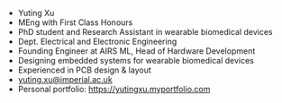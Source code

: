 - Yuting Xu
- MEng with First Class Honours
- PhD student and Research Assistant in wearable biomedical devices
- Dept. Electrical and Electronic Engineering
- Founding Engineer at AIRS ML, Head of Hardware Development
- Designing embedded systems for wearable biomedical devices
- Experienced in PCB design & layout
- yuting.xu@imperial.ac.uk
- Personal portfolio: https://yutingxu.myportfolio.com

<!---
YutingXu/YutingXu is a ✨ special ✨ repository because its `README.md` (this file) appears on your GitHub profile.
You can click the Preview link to take a look at your changes.
--->
